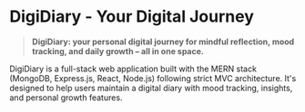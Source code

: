 # DigiDiary - Your Digital Journey

> **DigiDiary: your personal digital journey for mindful reflection, mood tracking, and daily growth – all in one space.**



DigiDiary is a full-stack web application built with the MERN stack (MongoDB, Express.js, React, Node.js) following strict MVC architecture. It's designed to help users maintain a digital diary with mood tracking, insights, and personal growth features.

